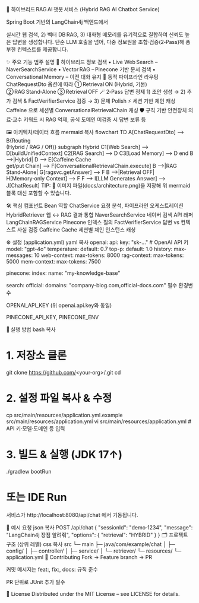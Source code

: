 📑 하이브리드 RAG AI 챗봇 서비스
(Hybrid RAG AI Chatbot Service)

Spring Boot 기반의 LangChain4j 백엔드에서

실시간 웹 검색, 2) 벡터 DB RAG, 3) 대화형 메모리를 유기적으로 결합하여 신뢰도 높은 답변을 생성합니다.
단순 LLM 호출을 넘어, 다중 정보원을 조합·검증(2‑Pass)해 풍부한 컨텍스트를 제공합니다.

✨ 주요 기능
범주	설명
🚀 하이브리드 정보 검색	• Live Web Search – NaverSearchService
• Vector RAG – Pinecone 기반 문서 검색
• Conversational Memory – 이전 대화 유지
🔄 동적 파이프라인 라우팅	ChatRequestDto 옵션에 따라
① Retrieval ON (Hybrid, 기본)
② RAG Stand‑Alone
③ Retrieval OFF
🪄 2‑Pass 답변 정제	1) 초안 생성 → 2) 추가 검색 & FactVerifierService 검증 → 3) 문체 Polish
⚡ 세션 기반 체인 캐싱	Caffeine 으로 세션별 ConversationalRetrievalChain 캐싱
🛡️ 규칙 기반 안전장치	의료·교수 키워드 시 RAG 억제, 공식 도메인 미검증 시 답변 보류 등

🖼️ 아키텍처/데이터 흐름
mermaid
복사
flowchart TD
  A[ChatRequestDto] --> B{Routing<br/>(Hybrid / RAG / Off)}
  subgraph Hybrid
    C1[Web Search] --> D[buildUnifiedContext]
    C2[RAG Search] --> D
    C3[Load Memory] --> D
  end
  B -->|Hybrid| D --> E[Caffeine Cache<br/>get/put Chain] --> F[ConversationalRetrievalChain.execute]
  B -->|RAG Stand‑Alone| G[ragsvc.getAnswer] --> F
  B -->|Retrieval OFF| H[Memory‑only Context] --> F
  F --> I[LLM Generates Answer] --> J[ChatResult]
TIP: 📂 이미지 파일(docs/architecture.png)을 저장해 위 mermaid 블록 대신 포함할 수 있습니다.

🛠️ 핵심 컴포넌트
Bean	역할
ChatService	요청 분석, 파이프라인 오케스트레이션
HybridRetriever	웹 ↔︎ RAG 결과 통합
NaverSearchService	네이버 검색 API 래퍼
LangChainRAGService	Pinecone 인덱스 질의
FactVerifierService	답변 vs 컨텍스트 사실 검증
Caffeine Cache	세션별 체인 인스턴스 캐싱

⚙️ 설정 (application.yml)
yaml
복사
openai:
  api:
    key: "sk-..."          # OpenAI API 키
    model: "gpt-4o"
    temperature:
      default: 0.7
    top-p:
      default: 1.0
    history:
      max-messages: 10
  web-context:
    max-tokens: 8000
  rag-context:
    max-tokens: 5000
  mem-context:
    max-tokens: 7500

pinecone:
  index:
    name: "my-knowledge-base"

search:
  official:
    domains: "company-blog.com,official-docs.com"
필수 환경변수

OPENAI_API_KEY (위 openai.api.key와 동일)

PINECONE_API_KEY, PINECONE_ENV

🚀 실행 방법
bash
복사
# 1. 저장소 클론
git clone https://github.com/<your‑org>/<repo>.git
cd <repo>

# 2. 설정 파일 복사 & 수정
cp src/main/resources/application.yml.example src/main/resources/application.yml
vi src/main/resources/application.yml   # API 키·모델·도메인 등 입력

# 3. 빌드 & 실행 (JDK 17↑)
./gradlew bootRun
# 또는 IDE Run
서비스가 http://localhost:8080/api/chat 에서 기동됩니다.

🧪 예시 요청
json
복사
POST /api/chat
{
  "sessionId": "demo‑1234",
  "message": "LangChain4j 장점 알려줘",
  "options": {
    "retrieval": "HYBRID"
  }
}
🗂️ 프로젝트 구조 (상위 레벨)
css
복사
src
 └─ main
     ├─ java/com/example/chat
     │   ├─ config/
     │   ├─ controller/
     │   ├─ service/
     │   └─ retriever/
     └─ resources/
         └─ application.yml
🤝 Contributing
Fork → Feature branch → PR

커밋 메시지는 feat:, fix:, docs: 규칙 준수

PR 단위로 JUnit 추가 필수

📄 License
Distributed under the MIT License – see LICENSE for details.


